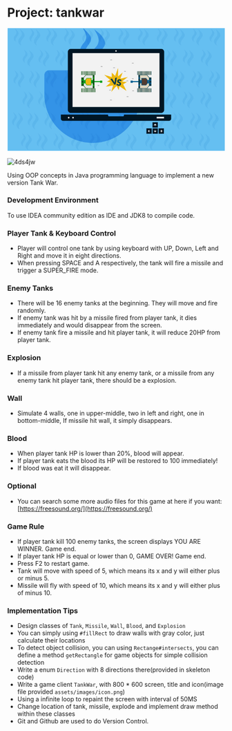 # Project: tankwar
![Image of example](assets/images/udemy-course.jpg)

![4ds4jw](https://user-images.githubusercontent.com/49930347/92187624-26bc0d80-ee0f-11ea-91f4-56284164a125.gif)


Using OOP concepts in Java programming language to implement a new version Tank War.

### Development Environment

To use IDEA community edition as IDE and JDK8 to compile code.

### Player Tank & Keyboard Control

* Player will control one tank by using keyboard with UP, Down, Left and Right and move it in eight directions. 
* When pressing SPACE and A respectively, the tank will fire a missile and trigger a SUPER_FIRE mode.  

### Enemy Tanks

* There will be 16 enemy tanks at the beginning. They will move and fire randomly. 
* If enemy tank was hit by a missile fired from player tank, it dies immediately and would disappear from the screen.
* If enemy tank fire a missile and hit player tank, it will reduce 20HP from player tank.  

### Explosion

* If a missile from player tank hit any enemy tank, or a missile from any enemy tank hit player tank, there should be  a explosion.

### Wall

* Simulate 4 walls, one in upper-middle, two in left and right, one in bottom-middle, If missile hit wall, it simply disappears. 

### Blood

* When player tank HP is lower than 20%, blood will appear. 
* If player tank eats the blood its HP will be restored to 100 immediately! 
* If blood was eat it will disappear.

### Optional

* You can search some more audio files for this game at here if you want: [https://freesound.org/](https://freesound.org/)

### Game Rule

* If player tank kill 100 enemy tanks, the screen displays YOU ARE WINNER. Game end.
* If player tank HP is equal or lower than 0, GAME OVER! Game end. 
* Press F2 to restart game.
* Tank will move with speed of 5, which means its x and y will either plus or minus 5.
* Missile will fly with speed of 10, which means its x and y will either plus of minus 10.

### Implementation Tips

* Design classes of `Tank`, `Missile`, `Wall`, `Blood`, and `Explosion`
* You can simply using `#fillRect` to draw walls with gray color, just calculate their locations
* To detect object collision, you can using `Rectange#intersects`, you can define a method `getRectangle`
for game objects for simple collision detection
* Write a enum `Direction` with 8 directions there(provided in skeleton code)
* Write a game client `TankWar`, with 800 * 600 screen, title and icon(image file provided `assets/images/icon.png`)
* Using a infinite loop to repaint the screen with interval of 50MS
* Change location of tank, missile, explode and implement draw method within these classes
* Git and Github are used to do Version Control.
